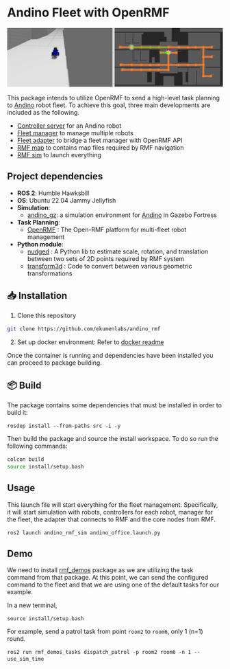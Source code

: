 # Andino Fleet with OpenRMF

<img src="docs/andino_rmf.png"/>

This package intends to utilize OpenRMF to send a high-level task planning to [Andino](https://github.com/Ekumen-OS/andino) robot fleet. To achieve this goal, three main developments are included as the following.
  - [Controller server](https://github.com/ekumenlabs/andino_fleet_open_rmf/blob/main/andino_fleet/README.md#controller-server) for an Andino robot
  - [Fleet manager](https://github.com/ekumenlabs/andino_fleet_open_rmf/blob/main/andino_fleet/README.md#fleet-manager) to manage multiple robots
  - [Fleet adapter](https://github.com/ekumenlabs/andino_fleet_open_rmf/tree/main/andino_fleet_adapter) to bridge a fleet manager with OpenRMF API
  - [RMF map](https://github.com/ekumenlabs/andino_fleet_open_rmf/tree/main/andino_rmf_maps) to contains map files required by RMF navigation
  - [RMF sim](https://github.com/ekumenlabs/andino_fleet_open_rmf/tree/main/andino_rmf_sim) to launch everything

## Project dependencies
- <b>ROS 2</b>: Humble Hawksbill
- <b>OS</b>: Ubuntu 22.04 Jammy Jellyfish
- <b>Simulation</b>: 
    - [andino_gz](https://github.com/Ekumen-OS/andino_gz/tree/humble?tab=readme-ov-file): a simulation environment for [Andino](https://github.com/Ekumen-OS/andino) in Gazebo Fortress
- <b>Task Planning</b>:
  - [OpenRMF](https://github.com/open-rmf/rmf) : The Open-RMF platform for multi-fleet robot management
- <b>Python module</b>:
    - [nudged](https://pypi.org/project/nudged/) : A Python lib to estimate scale, rotation, and translation between two sets of 2D points required by RMF system
    - [transform3d](https://pypi.org/project/transforms3d/) : Code to convert between various geometric transformations

## :inbox_tray: Installation

1. Clone this repository

```sh
git clone https://github.com/ekumenlabs/andino_rmf
```

2. Set up docker environment:
Refer to [docker readme](docker/README.md)

Once the container is running and dependencies have been installed you can proceed to package building.

## :package: Build

The package contains some dependencies that must be installed in order to build it:

```
rosdep install --from-paths src -i -y
```

Then build the package and source the install workspace. To do so run the following commands:

```sh
colcon build
source install/setup.bash
```

## Usage
This launch file will start everything for the fleet management. Specifically, it will start simulation with robots, controllers for each robot, manager for the fleet, the adapter that connects to RMF and the core nodes from RMF.

```
ros2 launch andino_rmf_sim andino_office.launch.py
```

## Demo
We need to install [rmf_demos](https://github.com/open-rmf/rmf_demos) package as we are utilizing the task command from that package.
At this point, we can send the configured command to the fleet and that we are using one of the default tasks for our example.

In a new terminal,
```
source install/setup.bash
```
For example, send a patrol task from point `room2` to `room6`, only 1 (n=1) round.
```
ros2 run rmf_demos_tasks dispatch_patrol -p room2 room6 -n 1 --use_sim_time
```
